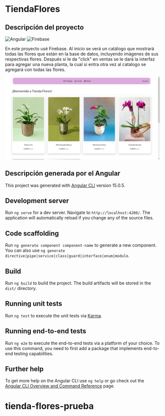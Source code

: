 # TiendaFlores

## Descripción del proyecto

![Angular](https://img.shields.io/badge/Angular-black?logo=Angular)
![Firebase](https://img.shields.io/badge/firebase-black?logo=Firebase)

En este proyecto usé Firebase. Al inicio se verá un catálogo que mostrará todas las flores que están en la base de datos, incluyendo imágenes de sus respectivas flores. Después si le da "click" en ventas se le dará la interfaz para agregar una nueva planta, la cual si entra otra vez al catalogo se agregará con todas las flores.

![Captura de referencia](https://github.com/jpabl1/tienda-flores-prueba/blob/main/captura-tienda-flores-prueba.png?raw=true)

## Descripción generada por el Angular

This project was generated with [Angular CLI](https://github.com/angular/angular-cli) version 15.0.5.

## Development server

Run `ng serve` for a dev server. Navigate to `http://localhost:4200/`. The application will automatically reload if you change any of the source files.

## Code scaffolding

Run `ng generate component component-name` to generate a new component. You can also use `ng generate directive|pipe|service|class|guard|interface|enum|module`.

## Build

Run `ng build` to build the project. The build artifacts will be stored in the `dist/` directory.

## Running unit tests

Run `ng test` to execute the unit tests via [Karma](https://karma-runner.github.io).

## Running end-to-end tests

Run `ng e2e` to execute the end-to-end tests via a platform of your choice. To use this command, you need to first add a package that implements end-to-end testing capabilities.

## Further help

To get more help on the Angular CLI use `ng help` or go check out the [Angular CLI Overview and Command Reference](https://angular.io/cli) page.
# tienda-flores-prueba
